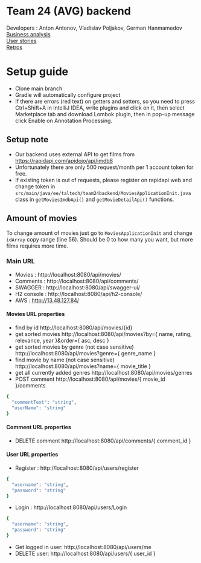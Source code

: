 # Team 24 (AVG) backend
Developers : Anton Antonov, Vladislav Poljakov, German Hanmamedov  
[Business analysis](https://gitlab.cs.ttu.ee/gehanm/iti0203-2020-team24-back/-/wikis/Part-1/Business-analysis)  
[User stories](https://gitlab.cs.ttu.ee/gehanm/iti0203-2020-team24-back/-/wikis/Part-1/User-stories)  
[Retros](https://gitlab.cs.ttu.ee/gehanm/iti0203-2020-team24-back/-/wikis/home#Retros)

# Setup guide
- Clone main branch
- Gradle will automatically configure project
- If there are errors (red text) on getters and setters, so you need to press Ctrl+Shift+A in IntelliJ IDEA, write plugins and click on it, then select Marketplace tab and download Lombok plugin, then in pop-up message click Enable on Annotation Processing.

## Setup note
- Our backend uses external API to get films from https://rapidapi.com/apidojo/api/imdb8
- Unfortunately there are only 500 request/month per 1 account token for free.
- If existing token is out of requests, please register on rapidapi web and change token in ```src/main/java/ee/taltech/team24backend/MoviesApplicationInit.java``` class in ```getMoviesImdbApi()``` and ```getMovieDetailApi()``` functions.

## Amount of movies
To change amount of movies just go to ```MoviesApplicationInit``` and change ```idArray``` copy range (line 56). Should be 0 to how many you want, but more films requires more time.

### Main URL
- Movies : http://localhost:8080/api/movies/
- Comments : http://localhost:8080/api/comments/
- SWAGGER : http://localhost:8080/api/swagger-ui/
- H2 console : http://localhost:8080/api/h2-console/
- AWS : http://13.48.127.84/

#### Movies URL properties 
- find by id http://localhost:8080/api/movies/{id}
- get sorted movies http://localhost:8080/api/movies?by={ name, rating, relevance, year }&order={ asc, desc }
- get sorted movies by genre (not case sensitive) http://localhost:8080/api/movies?genre={ genre_name }
- find movie by name (not case sensitive) http://localhost:8080/api/movies?name={ movie_title }
- get all currently added genres http://localhost:8080/api/movies/genres
- POST comment http://localhost:8080/api/movies/{ movie_id }/comments  
```sh
{
  "commentText": "string",
  "userName": "string"
}
```

#### Comment URL properties
- DELETE comment http://localhost:8080/api/comments/{ comment_id }  

#### User URL properties
- Register : http://localhost:8080/api/users/register  
```sh
{
  "username": "string",
  "password": "string"
}
```
- Login : http://localhost:8080/api/users/Login  
```sh
{
  "username": "string",
  "password": "string"
}
```
- Get logged in user: http://localhost:8080/api/users/me
- DELETE user: http://localhost:8080/api/users/{ user_id }


